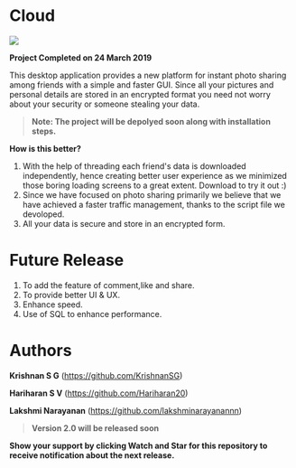 # Cloud

![](https://github.com/KrishnanSG/Cloud/blob/master/Final_Logo.png)

**Project Completed on 24 March 2019**

This desktop application provides a new platform for instant photo sharing among friends with a simple and faster GUI. Since all your pictures and personal details are stored in an encrypted format you need not worry about your security or someone stealing your data.


>**Note: The project will be depolyed soon along with installation steps.**


**How is this better?**

1. With the help of threading each friend's data is downloaded independently, hence creating better user experience as we minimized those boring loading screens to a great extent. Download to try it out :) 
2. Since we have focused on photo sharing primarily we believe that we have achieved a faster traffic management, thanks to the script file we devoloped.
3. All your data is secure and store in an encrypted form.

# Future Release
1. To add the feature of comment,like and share. 
2. To provide better UI & UX.
3. Enhance speed.
4. Use of SQL to enhance performance.

# Authors

**Krishnan S G**    (https://github.com/KrishnanSG)

**Hariharan S V**  (https://github.com/Hariharan20)

**Lakshmi Narayanan**  (https://github.com/lakshminarayanannn)

>**Version 2.0 will be released soon**

**Show your support by clicking Watch and Star for this repository to receive notification about the next release.**
